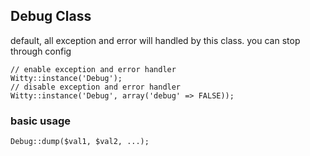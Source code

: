 ## Debug Class

default, all exception and error will handled by this class. you can stop through config

	// enable exception and error handler
	Witty::instance('Debug');
	// disable exception and error handler
	Witty::instance('Debug', array('debug' => FALSE));

### basic usage

	Debug::dump($val1, $val2, ...);
